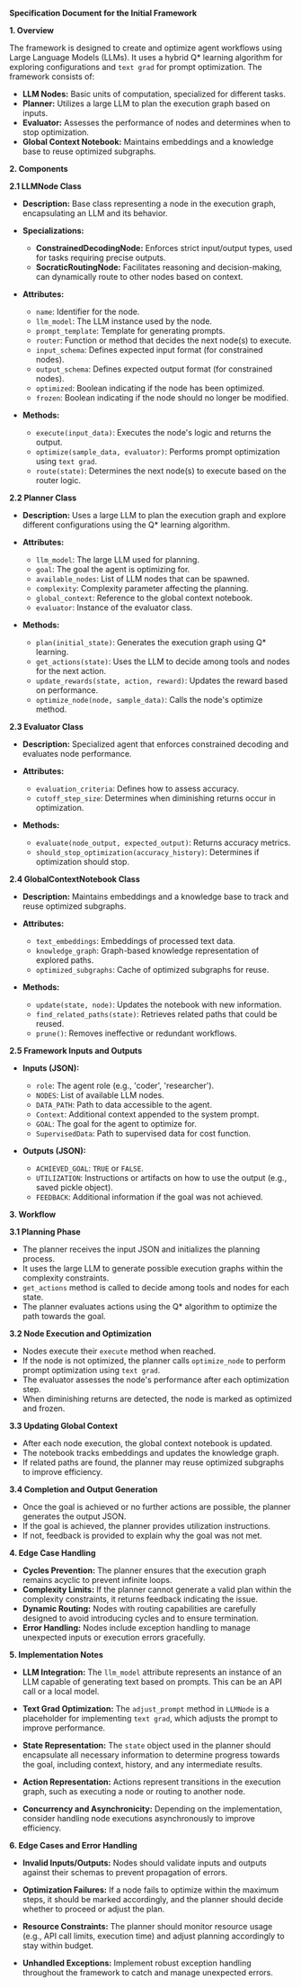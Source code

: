 **Specification Document for the Initial Framework**

**1. Overview**

The framework is designed to create and optimize agent workflows using Large Language Models (LLMs). It uses a hybrid Q* learning algorithm for exploring configurations and `text grad` for prompt optimization. The framework consists of:

- **LLM Nodes:** Basic units of computation, specialized for different tasks.
- **Planner:** Utilizes a large LLM to plan the execution graph based on inputs.
- **Evaluator:** Assesses the performance of nodes and determines when to stop optimization.
- **Global Context Notebook:** Maintains embeddings and a knowledge base to reuse optimized subgraphs.

**2. Components**

**2.1 LLMNode Class**

- **Description:** Base class representing a node in the execution graph, encapsulating an LLM and its behavior.
- **Specializations:**
  - **ConstrainedDecodingNode:** Enforces strict input/output types, used for tasks requiring precise outputs.
  - **SocraticRoutingNode:** Facilitates reasoning and decision-making, can dynamically route to other nodes based on context.

- **Attributes:**
  - `name`: Identifier for the node.
  - `llm_model`: The LLM instance used by the node.
  - `prompt_template`: Template for generating prompts.
  - `router`: Function or method that decides the next node(s) to execute.
  - `input_schema`: Defines expected input format (for constrained nodes).
  - `output_schema`: Defines expected output format (for constrained nodes).
  - `optimized`: Boolean indicating if the node has been optimized.
  - `frozen`: Boolean indicating if the node should no longer be modified.

- **Methods:**
  - `execute(input_data)`: Executes the node's logic and returns the output.
  - `optimize(sample_data, evaluator)`: Performs prompt optimization using `text grad`.
  - `route(state)`: Determines the next node(s) to execute based on the router logic.

**2.2 Planner Class**

- **Description:** Uses a large LLM to plan the execution graph and explore different configurations using the Q* learning algorithm.

- **Attributes:**
  - `llm_model`: The large LLM used for planning.
  - `goal`: The goal the agent is optimizing for.
  - `available_nodes`: List of LLM nodes that can be spawned.
  - `complexity`: Complexity parameter affecting the planning.
  - `global_context`: Reference to the global context notebook.
  - `evaluator`: Instance of the evaluator class.

- **Methods:**
  - `plan(initial_state)`: Generates the execution graph using Q* learning.
  - `get_actions(state)`: Uses the LLM to decide among tools and nodes for the next action.
  - `update_rewards(state, action, reward)`: Updates the reward based on performance.
  - `optimize_node(node, sample_data)`: Calls the node's optimize method.

**2.3 Evaluator Class**

- **Description:** Specialized agent that enforces constrained decoding and evaluates node performance.

- **Attributes:**
  - `evaluation_criteria`: Defines how to assess accuracy.
  - `cutoff_step_size`: Determines when diminishing returns occur in optimization.

- **Methods:**
  - `evaluate(node_output, expected_output)`: Returns accuracy metrics.
  - `should_stop_optimization(accuracy_history)`: Determines if optimization should stop.

**2.4 GlobalContextNotebook Class**

- **Description:** Maintains embeddings and a knowledge base to track and reuse optimized subgraphs.

- **Attributes:**
  - `text_embeddings`: Embeddings of processed text data.
  - `knowledge_graph`: Graph-based knowledge representation of explored paths.
  - `optimized_subgraphs`: Cache of optimized subgraphs for reuse.

- **Methods:**
  - `update(state, node)`: Updates the notebook with new information.
  - `find_related_paths(state)`: Retrieves related paths that could be reused.
  - `prune()`: Removes ineffective or redundant workflows.

**2.5 Framework Inputs and Outputs**

- **Inputs (JSON):**
  - `role`: The agent role (e.g., 'coder', 'researcher').
  - `NODES`: List of available LLM nodes.
  - `DATA_PATH`: Path to data accessible to the agent.
  - `Context`: Additional context appended to the system prompt.
  - `GOAL`: The goal for the agent to optimize for.
  - `SupervisedData`: Path to supervised data for cost function.

- **Outputs (JSON):**
  - `ACHIEVED_GOAL`: `TRUE` or `FALSE`.
  - `UTILIZATION`: Instructions or artifacts on how to use the output (e.g., saved pickle object).
  - `FEEDBACK`: Additional information if the goal was not achieved.

**3. Workflow**

**3.1 Planning Phase**

- The planner receives the input JSON and initializes the planning process.
- It uses the large LLM to generate possible execution graphs within the complexity constraints.
- `get_actions` method is called to decide among tools and nodes for each state.
- The planner evaluates actions using the Q* algorithm to optimize the path towards the goal.

**3.2 Node Execution and Optimization**

- Nodes execute their `execute` method when reached.
- If the node is not optimized, the planner calls `optimize_node` to perform prompt optimization using `text grad`.
- The evaluator assesses the node's performance after each optimization step.
- When diminishing returns are detected, the node is marked as optimized and frozen.

**3.3 Updating Global Context**

- After each node execution, the global context notebook is updated.
- The notebook tracks embeddings and updates the knowledge graph.
- If related paths are found, the planner may reuse optimized subgraphs to improve efficiency.

**3.4 Completion and Output Generation**

- Once the goal is achieved or no further actions are possible, the planner generates the output JSON.
- If the goal is achieved, the planner provides utilization instructions.
- If not, feedback is provided to explain why the goal was not met.

**4. Edge Case Handling**

- **Cycles Prevention:** The planner ensures that the execution graph remains acyclic to prevent infinite loops.
- **Complexity Limits:** If the planner cannot generate a valid plan within the complexity constraints, it returns feedback indicating the issue.
- **Dynamic Routing:** Nodes with routing capabilities are carefully designed to avoid introducing cycles and to ensure termination.
- **Error Handling:** Nodes include exception handling to manage unexpected inputs or execution errors gracefully.

**5. Implementation Notes**

- **LLM Integration:** The `llm_model` attribute represents an instance of an LLM capable of generating text based on prompts. This can be an API call or a local model.

- **Text Grad Optimization:** The `adjust_prompt` method in `LLMNode` is a placeholder for implementing `text grad`, which adjusts the prompt to improve performance.

- **State Representation:** The `state` object used in the planner should encapsulate all necessary information to determine progress towards the goal, including context, history, and any intermediate results.

- **Action Representation:** Actions represent transitions in the execution graph, such as executing a node or routing to another node.

- **Concurrency and Asynchronicity:** Depending on the implementation, consider handling node executions asynchronously to improve efficiency.

**6. Edge Cases and Error Handling**

- **Invalid Inputs/Outputs:** Nodes should validate inputs and outputs against their schemas to prevent propagation of errors.

- **Optimization Failures:** If a node fails to optimize within the maximum steps, it should be marked accordingly, and the planner should decide whether to proceed or adjust the plan.

- **Resource Constraints:** The planner should monitor resource usage (e.g., API call limits, execution time) and adjust planning accordingly to stay within budget.

- **Unhandled Exceptions:** Implement robust exception handling throughout the framework to catch and manage unexpected errors.